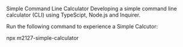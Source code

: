 Simple Command Line Calculator
Developing a simple command line calculator (CLI) using TypeScipt, Node.js and Inquirer.

Run the following command to experience a Simple Calcutor:

npx m2127-simple-calculator
